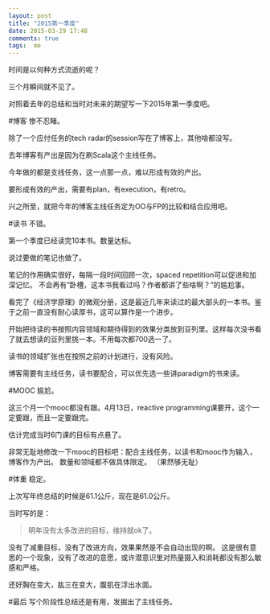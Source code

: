 ```yaml
---
layout: post
title: "2015第一季度"
date: 2015-03-29 17:48
comments: true
tags:  me
---
```


时间是以何种方式流逝的呢？

三个月瞬间就不见了。

对照着去年的总结和当时对未来的期望写一下2015年第一季度吧。

#博客
惨不忍睹。

除了一个应付任务的tech radar的session写在了博客上，其他啥都没写。

去年博客有产出是因为在刷Scala这个主线任务。

今年做的都是支线任务，这一点那一点，难以形成有效的产出。

要形成有效的产出，需要有plan，有execution，有retro。

兴之所至，就把今年的博客主线任务定为OO与FP的比较和结合应用吧。

#读书
不错。

第一个季度已经读完10本书。数量达标。

说过要做的笔记也做了。

笔记的作用确实很好，每隔一段时间回顾一次，spaced repetition可以促进和加深记忆。
不会再有“卧槽，这本书我看过吗？作者都讲了些啥啊？”的尴尬事。

看完了《经济学原理》的微观分册，这是最近几年来读过的最大部头的一本书。鉴于之前一直没有耐心读厚书，这可以算作是一个进步。

开始把待读的书按照内容领域和期待得到的效果分类放到豆列里。这样每次没书看了就去想读的豆列里挑一本。不用每次都700选一了。

读书的领域扩张也在按照之前的计划进行，没有风险。

博客需要有主线任务，读书要配合，可以优先选一些讲paradigm的书来读。

#MOOC
尴尬。

这三个月一个mooc都没有跟。4月13日，reactive programming课要开，这个一定要跟，而且一定要跟完。

估计完成当时6门课的目标有点悬了。

非常无耻地修改一下mooc的目标吧：配合主线任务，以读书和mooc作为输入，博客作为产出。
数量和领域都不做具体限定。
（果然够无耻）

#体重
稳定。

上次写年终总结的时候是61.1公斤，现在是61.0公斤。

当时写的是：
>明年没有太多改进的目标，维持就ok了。

没有了减重目标，没有了改进方向，效果果然是不会自动出现的啊。
这是很有意思的一个现象，没有了改进的意愿，或许潜意识里对热量摄入和消耗都没有那么敏感和严格。

还好胸在变大，肱三在变大，腹肌在浮出水面。

#最后
写个阶段性总结还是有用，发掘出了主线任务。
